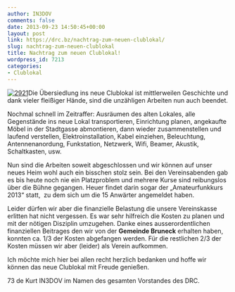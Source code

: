 ```yaml
---
author: IN3DOV
comments: false
date: 2013-09-23 14:50:45+00:00
layout: post
link: https://drc.bz/nachtrag-zum-neuen-clublokal/
slug: nachtrag-zum-neuen-clublokal
title: Nachtrag zum neuen Clublokal!
wordpress_id: 7213
categories:
- Clublokal
---
```


[![2921](https://drc.bz/wp-content/uploads/2013/09/2921.jpg)](https://drc.bz/nachtrag-zum-neuen-clublokal/attachment/2921/)Die Übersiedlung ins neue Clublokal ist mittlerweilen Geschichte und dank vieler fleißiger Hände, sind die unzähligen Arbeiten nun auch beendet.

Nochmal schnell im Zeitraffer: Ausräumen des alten Lokales, alle Gegenstände ins neue Lokal transportieren, Einrichtung planen, angekaufte Möbel in der Stadtgasse abmontieren, dann wieder zusammenstellen und laufend verstellen, Elektroinstallation, Kabel einziehen, Beleuchtung, Antennenanordung, Funkstation, Netzwerk, Wifi, Beamer, Akustik, Schaltkasten, usw.

Nun sind die Arbeiten soweit abgeschlossen und wir können auf unser neues Heim wohl auch ein bisschen stolz sein. Bei den Vereinsabenden gab es bis heute noch nie ein Platzproblem und mehrere Kurse sind reibungslos über die Bühne gegangen. Heuer findet darin sogar der „Amateurfunkkurs 2013“ statt,  zu dem sich um die 15 Anwärter angemeldet haben.

Leider dürfen wir aber die finanzielle Belastung die unsere Vereinskasse erlitten hat nicht vergessen. Es war sehr hilfreich die Kosten zu planen und mit der nötigen Disziplin umzugehen. Danke eines ausserordentlichen finanziellen Beitrages den wir von der **Gemeinde Bruneck** erhalten haben, konnten ca. 1/3 der Kosten abgefangen werden. Für die restlichen 2/3 der Kosten müssen wir aber (leider) als Verein aufkommen.

Ich möchte mich hier bei allen recht herzlich bedanken und hoffe wir können das neue Clublokal mit Freude genießen.

73 de Kurt IN3DOV im Namen des gesamten Vorstandes des DRC.


